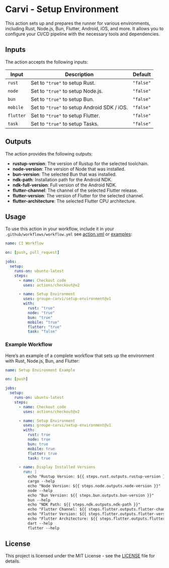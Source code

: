 # Carvi - Setup Environment

This action sets up and prepares the runner for various environments, including Rust, Node.js, Bun, Flutter, Android, iOS, and more. It allows you to configure your CI/CD pipeline with the necessary tools and dependencies.

## Inputs

The action accepts the following inputs:

| Input      | Description                                 | Default   |
|------------|---------------------------------------------|-----------|
| `rust`     | Set to `"true"` to setup Rust.              | `"false"` |
| `node`     | Set to `"true"` to setup Node.js.           | `"false"` |
| `bun`      | Set to `"true"` to setup Bun.               | `"false"` |
| `mobile`   | Set to `"true"` to setup Android SDK / iOS. | `"false"` |
| `flutter`  | Set to `"true"` to setup Flutter.           | `"false"` |
| `task`     | Set to `"true"` to setup Tasks.             | `"false"` |

## Outputs

The action provides the following outputs:

- **rustup-version**: The version of Rustup for the selected toolchain.
- **node-version**: The version of Node that was installed.
- **bun-version**: The selected Bun that was installed.
- **ndk-path**: Installation path for the Android NDK.
- **ndk-full-version**: Full version of the Android NDK.
- **flutter-channel**: The channel of the selected Flutter release.
- **flutter-version**: The version of Flutter for the selected channel.
- **flutter-architecture**: The selected Flutter CPU architecture.

## Usage

To use this action in your workflow, include it in your `.github/workflows/workflow.yml` see [action.yml](action.yml) or [examples](examples):

```yaml
name: CI Workflow

on: [push, pull_request]

jobs:
  setup:
    runs-on: ubuntu-latest
    steps:
      - name: Checkout code
        uses: actions/checkout@v2

      - name: Setup Environment
        uses: groupe-carvi/setup-environment@v1
        with:
          rust: "true"
          node: "true"
          bun: "true"
          mobile: "true"
          flutter: "true"
          task: "false"
```

### Example Workflow

Here’s an example of a complete workflow that sets up the environment with Rust, Node.js, Bun, and Flutter:

```yaml
name: Setup Environment Example

on: [push]

jobs:
  setup:
    runs-on: ubuntu-latest
    steps:
      - name: Checkout code
        uses: actions/checkout@v2

      - name: Setup Environment
        uses: groupe-carvi/setup-environment@v1
        with:
          rust: true
          node: true
          bun: true
          mobile: true
          flutter: true
          task: true

      - name: Display Installed Versions
        run: |
          echo "Rustup Version: ${{ steps.rust.outputs.rustup-version }}"
          cargo --help
          echo "Node Version: ${{ steps.node.outputs.node-version }}"
          node --help
          echo "Bun Version: ${{ steps.bun.outputs.bun-version }}"
          bun --help
          echo "NDK Path: ${{ steps.ndk.outputs.ndk-path }}"
          echo "Flutter Channel: ${{ steps.flutter.outputs.flutter-channel }}"
          echo "Flutter Version: ${{ steps.flutter.outputs.flutter-version }}"
          echo "Flutter Architecture: ${{ steps.flutter.outputs.flutter-architecture }}"
          dart --help
          flutter --help
```

## License

This project is licensed under the MIT License - see the [LICENSE](LICENSE) file for details.
